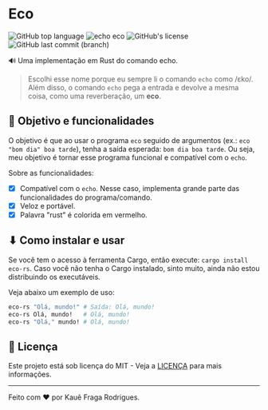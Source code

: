 # Eco

![GitHub top language](https://img.shields.io/github/languages/top/kauefraga/eco)
![echo eco](https://img.shields.io/badge/echo-eco-8A2BE2)
![GitHub's license](https://img.shields.io/github/license/kauefraga/eco)
![GitHub last commit (branch)](https://img.shields.io/github/last-commit/kauefraga/eco/main)

🔊 Uma implementação em Rust do comando echo.

> Escolhi esse nome porque eu sempre li o comando `echo` como /ɛko/. Além disso, o comando `echo` pega a entrada e devolve a mesma coisa, como uma reverberação, um **eco**.

## 🎯 Objetivo e funcionalidades

O objetivo é que ao usar o programa `eco` seguido de argumentos (ex.: `eco "bom dia" boa tarde`), tenha a saída esperada: `bom dia boa tarde`. Ou seja, meu objetivo é tornar esse programa funcional e compatível com o `echo`.

Sobre as funcionalidades:

- [x] Compatível com o `echo`. Nesse caso, implementa grande parte das funcionalidades do programa/comando.
- [x] Veloz e portável.
- [x] Palavra "rust" é colorida em vermelho.

## ⬇ Como instalar e usar

Se você tem o acesso à ferramenta Cargo, então execute: `cargo install eco-rs`. Caso você não tenha o Cargo instalado, sinto muito, ainda não estou distribuindo os executáveis.

Veja abaixo um exemplo de uso:

```bash
eco-rs "Olá, mundo!" # Saída: Olá, mundo!
eco-rs Olá, mundo!   # Olá, mundo!
eco-rs "Olá," mundo! # Olá, mundo!
```

## 📝 Licença

Este projeto está sob licença do MIT - Veja a [LICENÇA](https://github.com/kauefraga/eco/blob/main/LICENSE) para mais informações.

---

Feito com ❤ por Kauê Fraga Rodrigues.
